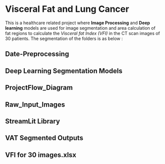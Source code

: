 # Visceral Fat and Lung Cancer

This is a healthcare related project where **Image Processing** and **Deep learning** models are used for image segmentation and area calculation of fat regions to calculate the *Visceral fat Index (VFI)* in the CT scan images of 30 patients. 
The segmentation of the folders is as below :

## Date-Preprocessing
## Deep Learning Segmentation Models
## ProjectFlow_Diagram



## Raw_Input_Images 
## StreamLit Library
## VAT Segmented Outputs
## VFI for 30 images.xlsx


